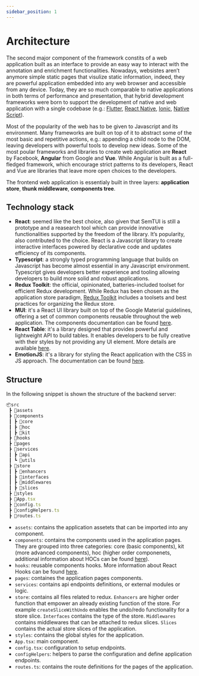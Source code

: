 ```yaml
---
sidebar_position: 1
---
```


# Architecture

The second major component of the framework constits of a web application
built as an interface to provide an easy way to interact with the annotation
and enrichment functionalities. Nowadays, websistes aren’t anymore simple
static pages that visulize static information, indeed, they are powerful application embedded into any web browser and accessible from any device.
Today, they are so much comparable to native applications in both terms
of performance and presentation, that hybrid development frameworks were
born to support the development of native and web application with a single
codebase (e.g.: [Flutter](https://flutter.dev/), [React Native](https://reactnative.dev/), [Ionic](https://ionicframework.com/), [Native Script](https://nativescript.org/)).

Most of the popularity of the web has to be given to Javascript and its
environment. Many frameworks are built on top of it to abstract some of the
most basic and repetitive actions, e.g.: appending a child node to the DOM,
leaving developers with powerful tools to develop new ideas. Some of the
most poular frameworks and libraries to create web application are **React**
by Facebook, **Angular** from Google and **Vue**. While Angular is built as
a full-fledged framework, which encourage strict patterns to its developers,
React and Vue are libraries that leave more open choices to the developers.

The frontend web application is essentialy built in three layers: **application store**, **thunk middleware**, **components tree**.

## Technology stack
- **React**: seemed like the best choice, also given that SemTUI is still
a prototype and a reasearch tool which can provide innovative functionalities
supported by the freedom of the library. It’s popularity, also contributed to
the choice. React is a Javascript library to create interactive interfaces
powered by declarative code and updates efficiency of its components.
- **Typescript**: a strongly typed programming language that builds on Javascript has become almost essential in any Javascript environment. Typescript gives developers better experience
and tooling allowing developers to build more solid and robust applications.
- **Redux Toolkit**: the official, opinionated, batteries-included toolset for efficient Redux development. While Redux has been chosen as the application store
paradigm, [Redux Toolkit](https://redux-toolkit.js.org/) includes a toolsets and best practices for organizing the Redux store.
- **MUI**: it's a React UI library built on top of the Google Material guidelines, offering a set of common components reusable throughout the web application. The components documentation can be found [here](https://mui.com/).
- **React Table**: it's a library designed that provides powerful and lightweight API to build tables. It enables developers to be fully creative with their styles by not providing any UI element. More details are available [here](https://react-table.tanstack.com/).
- **EmotionJS**: it's a library for styling the React application with the CSS in JS approach. The documentation can be found [here](https://emotion.sh/docs/introduction).  

## Structure
In the following snippet is shown the structure of the backend server:

```jsx title="Frontend folders and files structure"
📦src
 ┣ 📂assets
 ┣ 📂components
 ┃ ┣ 📂core
 ┃ ┣ 📂hoc
 ┃ ┣ 📂kit
 ┣ 📂hooks
 ┣ 📂pages
 ┣ 📂services
 ┃ ┣ 📂api
 ┃ ┗ 📂utils
 ┣ 📂store
 ┃ ┣ 📂enhancers
 ┃ ┣ 📂interfaces
 ┃ ┣ 📂middlewares
 ┃ ┣ 📂slices
 ┣ 📂styles
 ┣ 📜App.tsx
 ┣ 📜config.ts
 ┣ 📜configHelpers.ts
 ┣ 📜routes.ts
```

- `assets`: contains the application assetets that can be imported into any component.
- `components`: contains the components used in the application pages. They are grouped into three categories: core (basic components), kit (more advanced components), hoc (higher order componenets, additional information about HOCs can be found [here](https://reactjs.org/docs/higher-order-components.html)).
- `hooks`: reusable components hooks. More information about React Hooks can be found [here](https://it.reactjs.org/docs/hooks-intro.html).
- `pages`: containes the application pages components.
- `services`: contains api endpoints definitions, or external modules or logic.
- `store`: contains all files related to redux. `Enhancers` are higher order function that empower an already existing function of the store. For example `createSliceWithUndo` enables the undo/redo functionality for a store slice. `Interfaces` contains the type of the store. `Middlewares` contains middlewares that can be attached to redux slices. `Slices` contains the actual store slices of the application.
- `styles`: contains the global styles for the application.
- `App.tsx`: main component.
- `config.tsx`: configuration to setup endpoints.
- `configHelpers`: helpers to parse the configuration and define application endpoints.
- `routes.ts`: contains the route definitions for the pages of the application.
